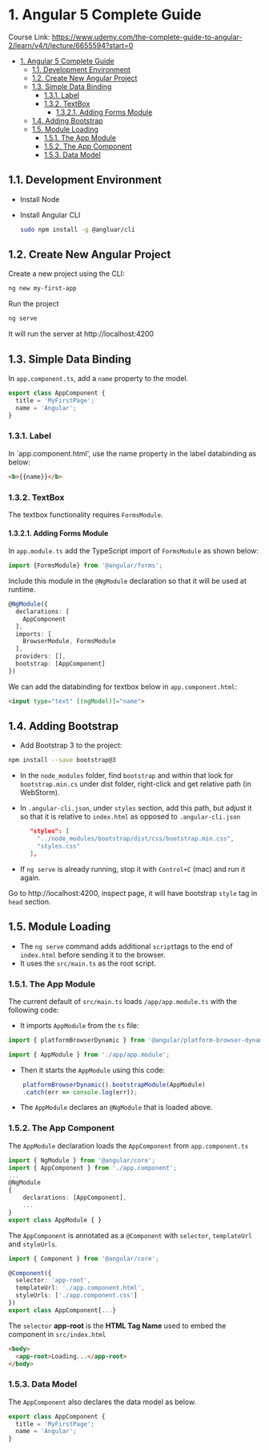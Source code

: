 # 1. Angular 5 Complete Guide

Course Link:
https://www.udemy.com/the-complete-guide-to-angular-2/learn/v4/t/lecture/6655594?start=0

<!-- TOC -->

- [1. Angular 5 Complete Guide](#1-angular-5-complete-guide)
    - [1.1. Development Environment](#11-development-environment)
    - [1.2. Create New Angular Project](#12-create-new-angular-project)
    - [1.3. Simple Data Binding](#13-simple-data-binding)
        - [1.3.1. Label](#131-label)
        - [1.3.2. TextBox](#132-textbox)
            - [1.3.2.1. Adding Forms Module](#1321-adding-forms-module)
    - [1.4. Adding Bootstrap](#14-adding-bootstrap)
    - [1.5. Module Loading](#15-module-loading)
        - [1.5.1. The App Module](#151-the-app-module)
        - [1.5.2. The App Component](#152-the-app-component)
        - [1.5.3. Data Model](#153-data-model)

<!-- /TOC -->

## 1.1. Development Environment

- Install Node
- Install Angular CLI

    ```bash
    sudo npm install -g @angluar/cli
    ```


## 1.2. Create New Angular Project

Create a new project using the CLI:

```bash
ng new my-first-app
```

Run the project
```bash
ng serve
```
It will run the server at http://localhost:4200


## 1.3. Simple Data Binding

In `app.component.ts`, add a `name` property to the model.

```ts
export class AppComponent {
  title = 'MyFirstPage';
  name = 'Angular';
}
```

### 1.3.1. Label
In `app.component.html', use the name property in the label databinding as below:

```html
<b>{{name}}</b>
```

### 1.3.2. TextBox
The textbox functionality requires `FormsModule`.

#### 1.3.2.1. Adding Forms Module

In `app.module.ts` add the TypeScript import of `FormsModule` as shown below:

```ts
import {FormsModule} from '@angular/forms';
```

Include this module in the `@NgModule` declaration so that it will be used at runtime.

```ts
@NgModule({
  declarations: [
    AppComponent
  ],
  imports: [
    BrowserModule, FormsModule
  ],
  providers: [],
  bootstrap: [AppComponent]
})
```
We can add the databinding for textbox below in `app.component.html`:

```html
<input type="text" [(ngModel)]="name">
```

## 1.4. Adding Bootstrap
- Add Bootstrap 3 to the project:
```bash
npm install --save bootstrap@3
```
- In the `node_modules` folder, find `bootstrap` and within that look for `bootstrap.min.cs` under dist folder, right-click and get relative path (in WebStorm).

- In `.angular-cli.json`, under `styles` section, add this path, but adjust it so that it is relative to `index.html` as opposed to `.angular-cli.json`

```json
      "styles": [
        "../node_modules/bootstrap/dist/css/bootstrap.min.css",
        "styles.css"
      ],
```

- If `ng serve` is already running, stop it with `Control+C` (mac) and run it again.

Go to http://localhost:4200, inspect page, it will have bootstrap `style` tag  in `head` section.

## 1.5. Module Loading

-  The `ng serve` command adds additional `script`tags to the end of `index.html` before sending it to the browser.
- It uses the `src/main.ts` as the root script.

### 1.5.1. The App Module
The current default of `src/main.ts` loads `/app/app.module.ts` with the following code:

- It imports `AppModule` from the `ts` file:
```ts
import { platformBrowserDynamic } from '@angular/platform-browser-dynamic';

import { AppModule } from './app/app.module';

```
- Then it starts the `AppModule` using this code:
```ts
    platformBrowserDynamic().bootstrapModule(AppModule)
    .catch(err => console.log(err));
```

- The `AppModule` declares an `@NgModule` that is loaded above.


### 1.5.2. The App Component

The `AppModule` declaration loads the `AppComponent` from `app.component.ts`

```ts
import { NgModule } from '@angular/core';
import { AppComponent } from './app.component';
...
@NgModule
{
    declarations: [AppComponent],
    ...
}
export class AppModule { }
```

The `AppComponent` is annotated as a `@Component` with `selector`, `templateUrl` and `styleUrls`. 

```ts
import { Component } from '@angular/core';

@Component({
  selector: 'app-root',
  templateUrl: './app.component.html',
  styleUrls: ['./app.component.css']
})
export class AppComponent{...}
```


The `selector` **app-root** is the **HTML Tag Name** used to embed the component in `src/index.html`

```html
<body>
  <app-root>Loading...</app-root>
</body>
```

### 1.5.3. Data Model

The `AppComponent` also declares the data model as below.

```ts
export class AppComponent {
  title = 'MyFirstPage';
  name = 'Angular';
}
```




